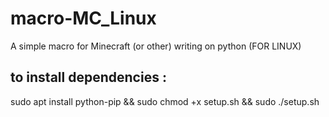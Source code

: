 # macro-MC_Linux
A simple macro for Minecraft (or other) writing on python (FOR LINUX)

to install dependencies :
--------------------------
sudo apt install python-pip && sudo chmod +x setup.sh && sudo ./setup.sh
